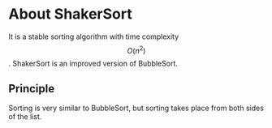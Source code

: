 # About ShakerSort

It is a stable sorting algorithm with time complexity $$ O(n^2) $$. ShakerSort is an improved version of BubbleSort.

## Principle

Sorting is very similar to BubbleSort, but sorting takes place from both sides of the list.